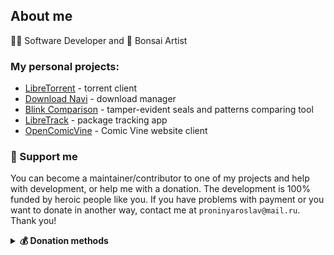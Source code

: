 ## About me

👨‍💻 Software Developer and 🌳 Bonsai Artist

### My personal projects:

- [LibreTorrent](https://github.com/proninyaroslav/libretorrent) - torrent client
- [Download Navi](https://github.com/TachibanaGeneralLaboratories/download-navi) - download manager
- [Blink Comparison](https://github.com/proninyaroslav/blink-comparison) - tamper-evident seals and patterns comparing tool
- [LibreTrack](https://github.com/proninyaroslav/libretrack) - package tracking app
- [OpenComicVine](https://github.com/proninyaroslav/OpenComicVine) - Comic Vine website client

### 🫶 Support me

You can become a maintainer/contributor to one of my projects and help with development, or help me with a donation. The development is 100% funded by heroic people like you. 
If you have problems with payment or you want to donate in another way, contact me at `proninyaroslav@mail.ru`. Thank you!

<details>
  <summary><b>💰 Donation methods</b></summary>
  
  <br>
  
 - **Bitcoin**: `12isaLkH8nZ4DkFguVFeYrGHqQi7EEgUrM `
 - **USDT TRC20**: `TK79fzUYwRtmANuLjk1Zzhz3hjTaFQbxfg`
 - **Monero**: `48j4Mo7J7t51EeBf35Lpdmehmi9chUwzSXxHrnjpRJ6fPQafPWvSCdFafw3rA5ZRWievfYEDToNso8VppbJf2RVH9cdZmHa`
 - **YooMoney (ЮMoney)**: `410011738561939`
 - **Patreon**: [patreon.com/YaroslavPronin](https://patreon.com/YaroslavPronin)
 - **Boosty**: [boosty.to/yaroslavpronin/donate](https://boosty.to/yaroslavpronin/donate)
 - **Amazon.com eGift Cards**: just choose your amount and type e-mail `proninyaroslav@mail.ru`
in the gift card details [smile.amazon.com/gp/product/B004LLIKVU](https://smile.amazon.com/gp/product/B004LLIKVU)
 - **Liberapay**: [![liberapay](https://liberapay.com/assets/widgets/donate.svg)](https://liberapay.com/proninyaroslav/donate)

</details>
